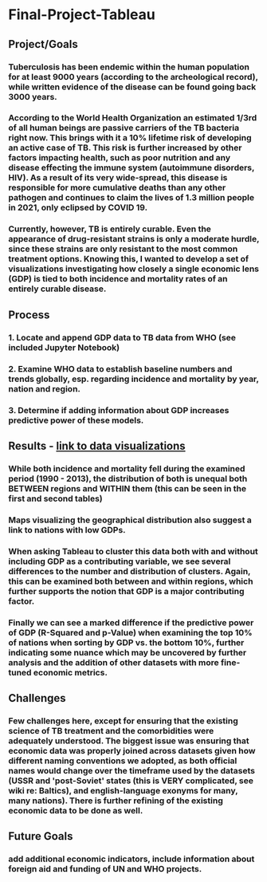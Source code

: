 # Final-Project-Tableau

## Project/Goals
### Tuberculosis has been endemic within the human population for at least 9000 years (according to the archeological record), while written evidence of the disease can be found going back 3000 years.

### According to the World Health Organization an estimated 1/3rd of all human beings are passive carriers of the TB bacteria right now. This brings with it a 10% lifetime risk of developing an active case of TB. This risk is further increased by other factors impacting health, such as poor nutrition and any disease effecting the immune system (autoimmune disorders, HIV). As a result of its very wide-spread, this disease is responsible for more cumulative deaths than any other pathogen and continues to claim the lives of 1.3 million people in 2021, only eclipsed by COVID 19.

### Currently, however, TB is entirely curable. Even the appearance of drug-resistant strains is only a moderate hurdle, since these strains are only resistant to the most common treatment options. Knowing this, I wanted to develop a set of visualizations investigating how closely a single economic lens (GDP) is tied to both incidence and mortality rates of an entirely curable disease.

## Process
### 1. Locate and append GDP data to TB data from WHO (see included Jupyter Notebook)
### 2. Examine WHO data to establish baseline numbers and trends globally, esp. regarding incidence and mortality by year, nation and region.
### 3. Determine if adding information about GDP increases predictive power of these models.

## Results - [link to data visualizations](https://public.tableau.com/views/TBCasesworldwideLHLproj/IncvMortbyyear?:language=en-US&publish=yes&:display_count=n&:origin=viz_share_link)
### While both incidence and mortality fell during the examined period (1990 - 2013), the distribution of both is unequal both BETWEEN regions and WITHIN them (this can be seen in the first and second tables)
### Maps visualizing the geographical distribution also suggest a link to nations with low GDPs.
### When asking Tableau to cluster this data both with and without including GDP as a contributing variable, we see several differences to the number and distribution of clusters. Again, this can be examined both between and within regions, which further supports the notion that GDP is a major contributing factor.
### Finally we can see a marked difference if the predictive power of GDP (R-Squared and p-Value) when examining the top 10% of nations when sorting by GDP vs. the bottom 10%, further indicating some nuance which may be uncovered by further analysis and the addition of other datasets with more fine-tuned economic metrics. 

## Challenges 
### Few challenges here, except for ensuring that the existing science of TB treatment and the comorbidities were adequately understood. The biggest issue was ensuring that economic data was properly joined across datasets given how different naming conventions we adopted, as both official names would change over the timeframe used by the datasets (USSR and 'post-Soviet' states (this is VERY complicated, see wiki re: Baltics), and english-language exonyms for many, many nations). There is further refining of the existing economic data to be done as well.

## Future Goals
### add additional economic indicators, include information about foreign aid and funding of UN and WHO projects.
